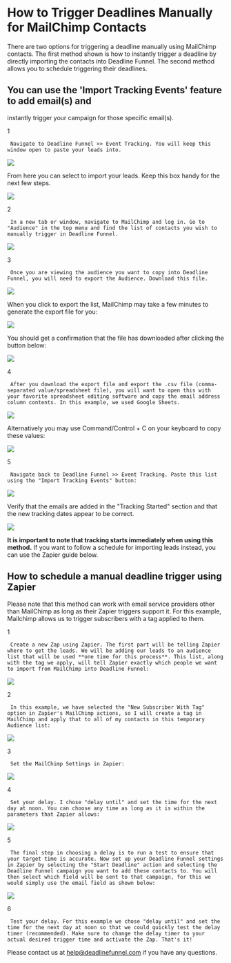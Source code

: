 # How to Trigger Deadlines Manually for MailChimp Contacts

There are two options for triggering a deadline manually using MailChimp contacts. The first method shown is how to instantly trigger a deadline by directly importing the contacts into Deadline Funnel. The second method allows you to schedule triggering their deadlines.

## You can use the 'Import Tracking Events' feature to add email\(s\) and

instantly trigger your campaign for those specific email\(s\).

1

```text
 Navigate to Deadline Funnel >> Event Tracking. You will keep this window open to paste your leads into. 
```

![](https://d33v4339jhl8k0.cloudfront.net/docs/assets/53974d6ce4b0c76107b109d1/images/5d1ce1fc2c7d3a5cd38e9525/file-%20bPnX7XQhb7.jpg)

From here you can select to import your leads. Keep this box handy for the next few steps.

![](https://d33v4339jhl8k0.cloudfront.net/docs/assets/53974d6ce4b0c76107b109d1/images/5d1ce1e72c7d3a5cd38e9520/file-%20sC8gJWa81G.jpg)

2

```text
 In a new tab or window, navigate to MailChimp and log in. Go to "Audience" in the top menu and find the list of contacts you wish to manually trigger in Deadline Funnel.   
```

![](https://d33v4339jhl8k0.cloudfront.net/docs/assets/53974d6ce4b0c76107b109d1/images/5d1ce1d104286369ad8d3399/file-%20sVhjTvE95p.jpg)

3

```text
 Once you are viewing the audience you want to copy into Deadline Funnel, you will need to export the Audience. Download this file.   
```

![](https://d33v4339jhl8k0.cloudfront.net/docs/assets/53974d6ce4b0c76107b109d1/images/5d1ce2382c7d3a5cd38e952c/file-%20jUKGweO0TM.jpg)

When you click to export the list, MailChimp may take a few minutes to generate the export file for you:

![](https://d33v4339jhl8k0.cloudfront.net/docs/assets/53974d6ce4b0c76107b109d1/images/5d1ce25a04286369ad8d33a6/file-%20IhrzqQ3V3C.jpg)

You should get a confirmation that the file has downloaded after clicking the button below:

![](https://d33v4339jhl8k0.cloudfront.net/docs/assets/53974d6ce4b0c76107b109d1/images/5d1ce2712c7d3a5cd38e9533/file-2HaXVPkfaa.jpg)

4

```text
 After you download the export file and export the .csv file (comma-separated value/spreadsheet file), you will want to open this with your favorite spreadsheet editing software and copy the email address column contents. In this example, we used Google Sheets.   
```

![](https://d33v4339jhl8k0.cloudfront.net/docs/assets/53974d6ce4b0c76107b109d1/images/5d1ce28404286369ad8d33aa/file-%20TEMG4Z524y.jpg)

Alternatively you may use Command/Control + C on your keyboard to copy these values:

![](https://d33v4339jhl8k0.cloudfront.net/docs/assets/53974d6ce4b0c76107b109d1/images/5d1ce2a804286369ad8d33ad/file-%20uR40jXxhCL.jpg)

5

```text
 Navigate back to Deadline Funnel >> Event Tracking. Paste this list using the "Import Tracking Events" button:   
```

![](https://d33v4339jhl8k0.cloudfront.net/docs/assets/53974d6ce4b0c76107b109d1/images/5d1ce2be04286369ad8d33ae/file-%20hrKvtfQp94.jpg)

Verify that the emails are added in the "Tracking Started" section and that the new tracking dates appear to be correct.

![](https://d33v4339jhl8k0.cloudfront.net/docs/assets/53974d6ce4b0c76107b109d1/images/5d1ce2e22c7d3a5cd38e953f/file-%20or0AE3EOef.jpg)

**It is important to note that tracking starts immediately when using this method.** If you want to follow a schedule for importing leads instead, you can use the Zapier guide below.

## How to schedule a manual deadline trigger using Zapier

Please note that this method can work with email service providers other than MailChimp as long as their Zapier triggers support it. For this example, Mailchimp allows us to trigger subscribers with a tag applied to them.

1

```text
 Create a new Zap using Zapier. The first part will be telling Zapier where to get the leads. We will be adding our leads to an audience list that will be used **one time for this process**. This list, along with the tag we apply, will tell Zapier exactly which people we want to import from MailChimp into Deadline Funnel:   
```

![](https://d33v4339jhl8k0.cloudfront.net/docs/assets/53974d6ce4b0c76107b109d1/images/5d1ce2ff2c7d3a5cd38e9541/file-8Xaqe2VToP.jpg)

2

```text
 In this example, we have selected the "New Subscriber With Tag" option in Zapier's MailChimp actions, so I will create a tag in MailChimp and apply that to all of my contacts in this temporary Audience list:   
```

![](https://d33v4339jhl8k0.cloudfront.net/docs/assets/53974d6ce4b0c76107b109d1/images/5d1ce31204286369ad8d33b0/file-H9sLYoeO2W.jpg)

3

```text
 Set the MailChimp Settings in Zapier:   
```

![](https://d33v4339jhl8k0.cloudfront.net/docs/assets/53974d6ce4b0c76107b109d1/images/5d1ce3592c7d3a5cd38e9547/file-%20budOtVXQKF.jpg)

4

```text
 Set your delay. I chose "delay until" and set the time for the next day at noon. You can choose any time as long as it is within the parameters that Zapier allows:   
```

![](https://d33v4339jhl8k0.cloudfront.net/docs/assets/53974d6ce4b0c76107b109d1/images/5d1ce33f04286369ad8d33b4/file-p5TJ11S6Eb.jpg)

5

```text
 The final step in choosing a delay is to run a test to ensure that your target time is accurate. Now set up your Deadline Funnel settings in Zapier by selecting the "Start Deadline" action and selecting the Deadline Funnel campaign you want to add these contacts to. You will then select which field will be sent to that campaign, for this we would simply use the email field as shown below:   
```

![](https://d33v4339jhl8k0.cloudfront.net/docs/assets/53974d6ce4b0c76107b109d1/images/5d1ce3282c7d3a5cd38e9543/file-5G9f7B5hzn.jpg)

6

```text
 Test your delay. For this example we chose "delay until" and set the time for the next day at noon so that we could quickly test the delay timer (recommended). Make sure to change the delay timer to your actual desired trigger time and activate the Zap. That's it! 
```

Please contact us at [help@deadlinefunnel.com](mailto:mailto:help@deadlinefunnel.com) if you have any questions.

